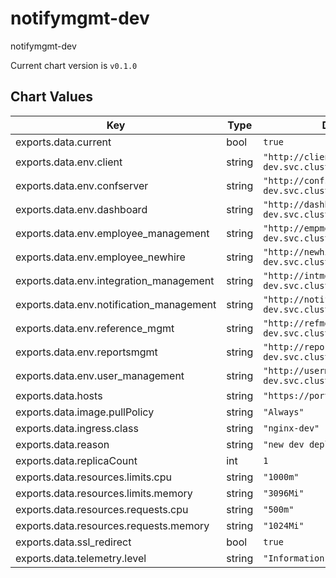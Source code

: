 notifymgmt-dev
==============
notifymgmt-dev

Current chart version is `v0.1.0`





## Chart Values

| Key | Type | Default | Description |
|-----|------|---------|-------------|
| exports.data.current | bool | `true` |  |
| exports.data.env.client | string | `"http://client.backend-dev.svc.cluster.local:8802"` |  |
| exports.data.env.confserver | string | `"http://confserver.backend-dev.svc.cluster.local:4000"` |  |
| exports.data.env.dashboard | string | `"http://dashboard.backend-dev.svc.cluster.local:8808"` |  |
| exports.data.env.employee_management | string | `"http://empmgmt.backend-dev.svc.cluster.local:8803"` |  |
| exports.data.env.employee_newhire | string | `"http://newhire.backend-dev.svc.cluster.local:8806"` |  |
| exports.data.env.integration_management | string | `"http://intmgmt.backend-dev.svc.cluster.local:8810"` |  |
| exports.data.env.notification_management | string | `"http://notifymgmt.backend-dev.svc.cluster.local:8807"` |  |
| exports.data.env.reference_mgmt | string | `"http://refmgmt.backend-dev.svc.cluster.local:8804"` |  |
| exports.data.env.reportsmgmt | string | `"http://reportsmgmt.backend-dev.svc.cluster.local:8812"` |  |
| exports.data.env.user_management | string | `"http://usermgmt.backend-dev.svc.cluster.local:8801"` |  |
| exports.data.hosts | string | `"https://portaldev.mybbsi.com"` |  |
| exports.data.image.pullPolicy | string | `"Always"` |  |
| exports.data.ingress.class | string | `"nginx-dev"` |  |
| exports.data.reason | string | `"new dev deploy"` |  |
| exports.data.replicaCount | int | `1` |  |
| exports.data.resources.limits.cpu | string | `"1000m"` |  |
| exports.data.resources.limits.memory | string | `"3096Mi"` |  |
| exports.data.resources.requests.cpu | string | `"500m"` |  |
| exports.data.resources.requests.memory | string | `"1024Mi"` |  |
| exports.data.ssl_redirect | bool | `true` |  |
| exports.data.telemetry.level | string | `"Information"` |  |
